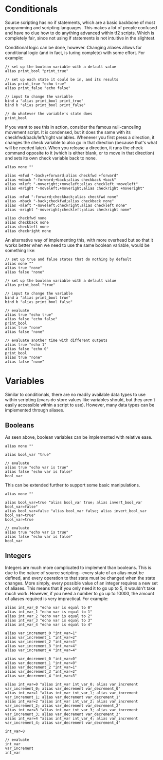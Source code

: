 # Conditionals

Source scripting has no if statements, which are a basic backbone of most programming and scripting languages. This makes a lot of people confused and have no clue how to do anything advanced within tf2 scripts. Which is completely fair, since not using if statements is not intuitive in the slightest.

Conditional logic can be done, however. Changing aliases allows for conditional logic (and in fact, is turing complete) with some effort. For example:

```
// set up the boolean variable with a default value
alias print_bool "print_true"

// set up each state it could be in, and its results
alias print_true "echo true"
alias print_false "echo false"

// input to change the variable
bind a "alias print_bool print_true"
bind b "alias print_bool print_false"

// do whatever the variable's state does
print_bool
```

If you want to see this in action, consider the famous null-canceling movement script. It is condensed, but it does the same with its checkfwd/back/left/right variables. Whenever you first press a direction, it changes the check variable to also go in that direction (because that's what will be needed later). When you release a direction, it runs the check command opposite to it (which is either blank, or to move in that direction) and sets its own check variable back to none.

```
alias none ""

alias +mfwd "-back;+forward;alias checkfwd +forward"
alias +mback "-forward;+back;alias checkback +back"
alias +mleft "-moveright;+moveleft;alias checkleft +moveleft"
alias +mright "-moveleft;+moveright;alias checkright +moveright"

alias -mfwd "-forward;checkback;alias checkfwd none"
alias -mback "-back;checkfwd;alias checkback none"
alias -mleft "-moveleft;checkright;alias checkleft none"
alias -mright "-moveright;checkleft;alias checkright none"

alias checkfwd none
alias checkback none
alias checkleft none
alias checkright none
```

An alternative way of implementing this, with more overhead but so that it works better when we need to use the same boolean variable, would be something like:

```
// set up true and false states that do nothing by default
alias none ""
alias true "none"
alias false "none"

// set up the boolean variable with a default value
alias print_bool "true"

// input to change the variable
bind a "alias print_bool true"
bind b "alias print_bool false"

// evaluate
alias true "echo true"
alias false "echo false"
print_bool
alias true "none"
alias false "none"

// evaluate another time with different outputs
alias true "echo 1"
alias false "echo 0"
print_bool
alias true "none"
alias false "none"
```

# Variables

Similar to conditionals, there are no readily available data types to use within scripting (cvars do store values like variables should, but they aren't easily accessible within a script to use). However, many data types can be implemented through aliases.

## Booleans

As seen above, boolean variables can be implemented with relative ease.

```
alias none ""

alias bool_var "true"

// evaluate
alias true "echo var is true"
alias false "echo var is false"
bool_var
```

This can be extended further to support some basic manipulations.

```
alias none ""

alias bool_var=true "alias bool_var true; alias invert_bool_var bool_var=false"
alias bool_var=false "alias bool_var false; alias invert_bool_var bool_var=true"
bool_var=true

// evaluate
alias true "echo var is true"
alias false "echo var is false"
bool_var
```

## Integers

Integers are much more complicated to implement than booleans. This is due to the nature of source scripting--every state of an alias must be defined, and every operation to that state must be changed when the state changes. More simply, every possible value of an integer requires a new set of aliases. This means that if you only need it to go up to 5, it wouldn't take much work. However, if you need a number to go up to 10000, the amount of aliases required is very impractical. For example:

```
alias int_var_0 "echo var is equal to 0"
alias int_var_1 "echo var is equal to 1"
alias int_var_2 "echo var is equal to 2"
alias int_var_3 "echo var is equal to 3"
alias int_var_4 "echo var is equal to 4"

alias var_increment_0 "int_var=1"
alias var_increment_1 "int_var=2"
alias var_increment_2 "int_var=3"
alias var_increment_3 "int_var=4"
alias var_increment_4 "int_var=4"

alias var_decrement_0 "int_var=0"
alias var_decrement_1 "int_var=0"
alias var_decrement_2 "int_var=1"
alias var_decrement_3 "int_var=2"
alias var_decrement_4 "int_var=3"

alias int_var=0 "alias int_var int_var_0; alias var_increment var_increment_0; alias var_decrement var_decrement_0"
alias int_var=1 "alias int_var int_var_1; alias var_increment var_increment_1; alias var_decrement var_decrement_1"
alias int_var=2 "alias int_var int_var_2; alias var_increment var_increment_2; alias var_decrement var_decrement_2"
alias int_var=3 "alias int_var int_var_3; alias var_increment var_increment_3; alias var_decrement var_decrement_3"
alias int_var=4 "alias int_var int_var_4; alias var_increment var_increment_4; alias var_decrement var_decrement_4"

int_var=0

// evaluate
int_var
var_increment
int_var
```